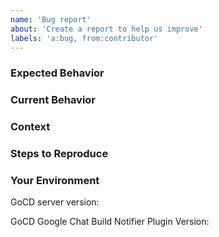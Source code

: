 ```yaml
---
name: 'Bug report'
about: 'Create a report to help us improve'
labels: 'a:bug, from:contributor'
---
```


<!--- 
Please follow the instructions below. 
We could receive many issues, so to stay productive, we will close issues that don't provide enough information. 
-->

<!--- Provide a brief summary of the issue in the title above -->

### Expected Behavior
<!--- Tell us what should happen -->

### Current Behavior
<!--- Tell us what happens instead of the expected behavior -->

### Context
<!--- How has this issue affected you? What are you trying to accomplish? -->
<!--- Providing context helps us come up with a solution that is most useful in the real world -->

### Steps to Reproduce 
<!--- Please give a detailed set of instructions. -->
<!--- Provide plugin logs if possible, in a github gist. -->
<!--- Be mindful about sensitive information (pipeline information etc) in the log. --> 
<!--- Remove any sensitive information before posting here -->

### Your Environment
<!--- Include as many relevant details about the environment you experienced the bug in -->
<!--- Version details need to be filled too -->

GoCD server version:

GoCD Google Chat Build Notifier Plugin Version:
